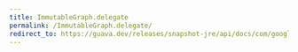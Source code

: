 ```yaml
---
title: ImmutableGraph.delegate
permalink: /ImmutableGraph.delegate/
redirect_to: https://guava.dev/releases/snapshot-jre/api/docs/com/google/common/graph/ImmutableGraph.html#delegate--
---
```

